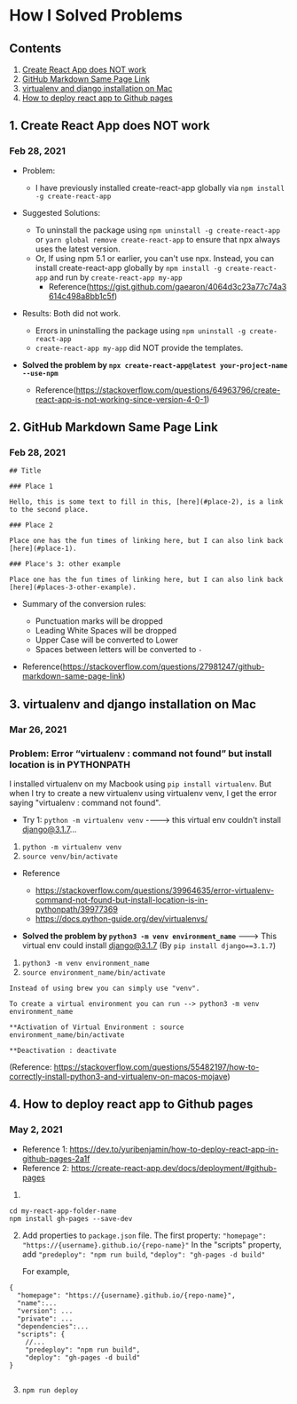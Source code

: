 # How I Solved Problems

## Contents

1. [Create React App does NOT work](#1-create-react-app-does-not-work)
2. [GitHub Markdown Same Page Link](#2-github-markdown-same-page-link)
3. [virtualenv and django installation on Mac](#3-virtualenv-and-django-installation-on-mac)
4. [How to deploy react app to Github pages](#4-how-to-deploy-react-app-to-github-pages)
  
## 1. Create React App does NOT work

### Feb 28, 2021

- Problem: 
  - I have previously installed create-react-app globally via `npm install -g create-react-app`

- Suggested Solutions: 
  - To uninstall the package using `npm uninstall -g create-react-app` or `yarn global remove create-react-app` to ensure that npx always uses the latest version.
  - Or, If using npm 5.1 or earlier, you can't use npx. Instead, you can install create-react-app globally by `npm install -g create-react-app` and run by `create-react-app my-app`
    - Reference(https://gist.github.com/gaearon/4064d3c23a77c74a3614c498a8bb1c5f) 

- Results: Both did not work.
  - Errors in uninstalling the package using `npm uninstall -g create-react-app`
  - `create-react-app my-app` did NOT provide the templates. 

- **Solved the problem by `npx create-react-app@latest your-project-name --use-npm`**
  - Reference(https://stackoverflow.com/questions/64963796/create-react-app-is-not-working-since-version-4-0-1) 

## 2. GitHub Markdown Same Page Link

### Feb 28, 2021

```
## Title

### Place 1

Hello, this is some text to fill in this, [here](#place-2), is a link to the second place.

### Place 2

Place one has the fun times of linking here, but I can also link back [here](#place-1).

### Place's 3: other example

Place one has the fun times of linking here, but I can also link back [here](#places-3-other-example).

```
- Summary of the conversion rules:
  - Punctuation marks will be dropped
  - Leading White Spaces will be dropped
  - Upper Case will be converted to Lower
  - Spaces between letters will be converted to `-`

- Reference(https://stackoverflow.com/questions/27981247/github-markdown-same-page-link)

## 3. virtualenv and django installation on Mac

### Mar 26, 2021
 
### Problem: Error “virtualenv : command not found” but install location is in PYTHONPATH

 I installed virtualenv on my Macbook using `pip install virtualenv`. But when I try to create a new virtualenv using virtualenv venv, I get the error saying "virtualenv : command not found".

- Try 1: `python -m virtualenv venv` ----> this virtual env couldn't install django@3.1.7...

1. `python -m virtualenv venv`
2. `source venv/bin/activate`

- Reference
  - https://stackoverflow.com/questions/39964635/error-virtualenv-command-not-found-but-install-location-is-in-pythonpath/39977369
  - https://docs.python-guide.org/dev/virtualenvs/   

- **Solved the problem by `python3 -m venv environment_name`**  ---> This virtual env could install django@3.1.7 (By `pip install django==3.1.7`)

1. `python3 -m venv environment_name`
2. `source environment_name/bin/activate`

```
Instead of using brew you can simply use "venv".

To create a virtual environment you can run --> python3 -m venv environment_name

**Activation of Virtual Environment : source environment_name/bin/activate

**Deactivation : deactivate
```

(Reference: https://stackoverflow.com/questions/55482197/how-to-correctly-install-python3-and-virtualenv-on-macos-mojave)

## 4. How to deploy react app to Github pages

### May 2, 2021

- Reference 1: https://dev.to/yuribenjamin/how-to-deploy-react-app-in-github-pages-2a1f
- Reference 2: https://create-react-app.dev/docs/deployment/#github-pages

1. 
```
cd my-react-app-folder-name
npm install gh-pages --save-dev
```
2. Add properties to `package.json` file. 
   The first property: `"homepage": "https://{username}.github.io/{repo-name}"`
   In the "scripts" property, add `"predeploy": "npm run build`, `"deploy": "gh-pages -d build"`
   
   For example,
```
{
  "homepage": "https://{username}.github.io/{repo-name}",
  "name":...
  "version": ...
  "private": ...
  "dependencies":...
  "scripts": {
    //...
    "predeploy": "npm run build",
    "deploy": "gh-pages -d build"
}
  
```

3. `npm run deploy`
